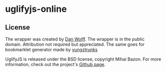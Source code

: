 uglifyjs-online
====================================

License
-------

The wrapper was created by [Dan Wolff](https://danwolff.se/). The wrapper is in the public domain. Attribution not required but appreciated.
The same goes for bookmarklet generator made by [yungztrunks](https://yungztrunks.de)

UglifyJS is released under the BSD license, copyright Mihai Bazon. For more information, check out the project's [Github page](https://github.com/mishoo/UglifyJS2/).
